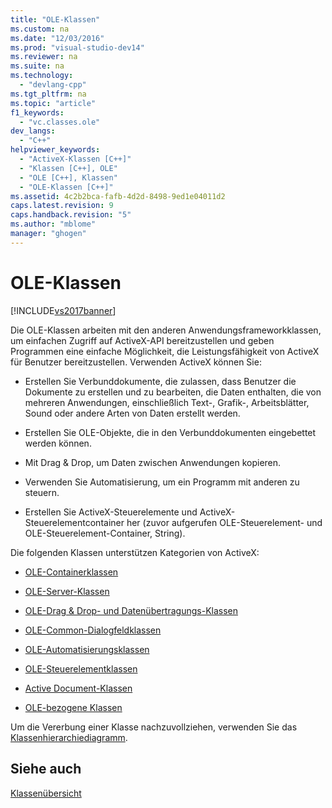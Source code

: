 ```yaml
---
title: "OLE-Klassen"
ms.custom: na
ms.date: "12/03/2016"
ms.prod: "visual-studio-dev14"
ms.reviewer: na
ms.suite: na
ms.technology: 
  - "devlang-cpp"
ms.tgt_pltfrm: na
ms.topic: "article"
f1_keywords: 
  - "vc.classes.ole"
dev_langs: 
  - "C++"
helpviewer_keywords: 
  - "ActiveX-Klassen [C++]"
  - "Klassen [C++], OLE"
  - "OLE [C++], Klassen"
  - "OLE-Klassen [C++]"
ms.assetid: 4c2b2bca-fafb-4d2d-8498-9ed1e04011d2
caps.latest.revision: 9
caps.handback.revision: "5"
ms.author: "mblome"
manager: "ghogen"
---
```

# OLE-Klassen
[!INCLUDE[vs2017banner](../assembler/inline/includes/vs2017banner.md)]

Die OLE\-Klassen arbeiten mit den anderen Anwendungsframeworkklassen, um einfachen Zugriff auf ActiveX\-API bereitzustellen und geben Programmen eine einfache Möglichkeit, die Leistungsfähigkeit von ActiveX für Benutzer bereitzustellen.  Verwenden ActiveX können Sie:  
  
-   Erstellen Sie Verbunddokumente, die zulassen, dass Benutzer die Dokumente zu erstellen und zu bearbeiten, die Daten enthalten, die von mehreren Anwendungen, einschließlich Text\-, Grafik\-, Arbeitsblätter, Sound oder andere Arten von Daten erstellt werden.  
  
-   Erstellen Sie OLE\-Objekte, die in den Verbunddokumenten eingebettet werden können.  
  
-   Mit Drag & Drop, um Daten zwischen Anwendungen kopieren.  
  
-   Verwenden Sie Automatisierung, um ein Programm mit anderen zu steuern.  
  
-   Erstellen Sie ActiveX\-Steuerelemente und ActiveX\-Steuerelementcontainer her \(zuvor aufgerufen OLE\-Steuerelement\- und OLE\-Steuerelement\-Container, String\).  
  
 Die folgenden Klassen unterstützen Kategorien von ActiveX:  
  
-   [OLE\-Containerklassen](../mfc/ole-container-classes.md)  
  
-   [OLE\-Server\-Klassen](../mfc/ole-server-classes.md)  
  
-   [OLE\-Drag & Drop\- und Datenübertragungs\-Klassen](../mfc/ole-drag-and-drop-and-data-transfer-classes.md)  
  
-   [OLE\-Common\-Dialogfeldklassen](../mfc/ole-common-dialog-classes.md)  
  
-   [OLE\-Automatisierungsklassen](../mfc/ole-automation-classes.md)  
  
-   [OLE\-Steuerelementklassen](../mfc/ole-control-classes.md)  
  
-   [Active Document\-Klassen](../mfc/active-document-classes.md)  
  
-   [OLE\-bezogene Klassen](../mfc/ole-related-classes.md)  
  
 Um die Vererbung einer Klasse nachzuvollziehen, verwenden Sie das [Klassenhierarchiediagramm](../mfc/hierarchy-chart.md).  
  
## Siehe auch  
 [Klassenübersicht](../mfc/class-library-overview.md)